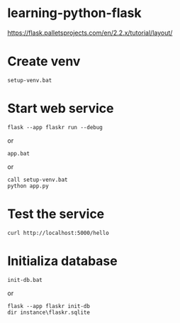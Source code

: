 # learning-python-flask

https://flask.palletsprojects.com/en/2.2.x/tutorial/layout/

  # Create venv
    setup-venv.bat
# Start web service
    flask --app flaskr run --debug
or

    app.bat
or

    call setup-venv.bat
    python app.py
# Test the service
    curl http://localhost:5000/hello
# Initializa database
    init-db.bat
or

    flask --app flaskr init-db
    dir instance\flaskr.sqlite
 